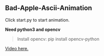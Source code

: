 ## Bad-Apple-Ascii-Animation

Click start.py to start animation.  

**Need python3 and opencv**
>Install opencv: pip install opencv-python

[Video here.](https://youtu.be/kolcMueYQMw)
